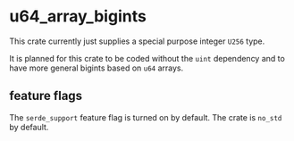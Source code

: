 # u64_array_bigints

This crate currently just supplies a special purpose integer `U256` type.

It is planned for this crate to be coded without the `uint` dependency and to have more general
bigints based on `u64` arrays.

## feature flags

The `serde_support` feature flag is turned on by default.
The crate is `no_std` by default.
